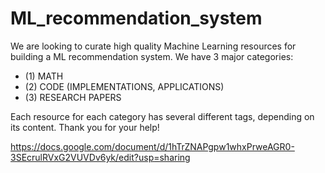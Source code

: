 # ML_recommendation_system

We are looking to curate high quality Machine Learning resources for building a ML recommendation system. We have 3 major categories:

- (1) MATH
- (2) CODE (IMPLEMENTATIONS, APPLICATIONS)
- (3) RESEARCH PAPERS

Each resource for each category has several different tags, depending on its content. Thank you for your help!

https://docs.google.com/document/d/1hTrZNAPgpw1whxPrweAGR0-3SEcrulRVxG2VUVDv6yk/edit?usp=sharing
